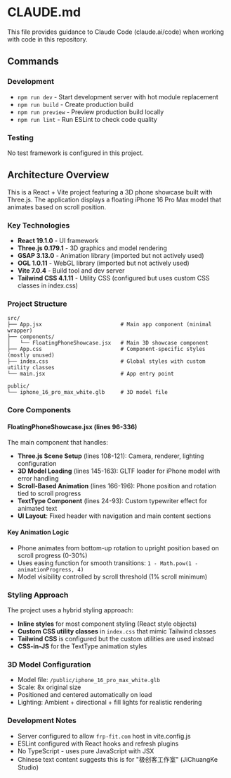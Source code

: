 # CLAUDE.md

This file provides guidance to Claude Code (claude.ai/code) when working with code in this repository.

## Commands

### Development
- `npm run dev` - Start development server with hot module replacement
- `npm run build` - Create production build
- `npm run preview` - Preview production build locally
- `npm run lint` - Run ESLint to check code quality

### Testing
No test framework is configured in this project.

## Architecture Overview

This is a React + Vite project featuring a 3D phone showcase built with Three.js. The application displays a floating iPhone 16 Pro Max model that animates based on scroll position.

### Key Technologies
- **React 19.1.0** - UI framework  
- **Three.js 0.179.1** - 3D graphics and model rendering
- **GSAP 3.13.0** - Animation library (imported but not actively used)
- **OGL 1.0.11** - WebGL library (imported but not actively used)
- **Vite 7.0.4** - Build tool and dev server
- **Tailwind CSS 4.1.11** - Utility CSS (configured but uses custom CSS classes in index.css)

### Project Structure
```
src/
├── App.jsx                         # Main app component (minimal wrapper)
├── components/
│   └── FloatingPhoneShowcase.jsx   # Main 3D showcase component
├── App.css                         # Component-specific styles (mostly unused)
├── index.css                       # Global styles with custom utility classes
└── main.jsx                        # App entry point

public/
└── iphone_16_pro_max_white.glb     # 3D model file
```

### Core Components

#### FloatingPhoneShowcase.jsx (lines 96-336)
The main component that handles:
- **Three.js Scene Setup** (lines 108-121): Camera, renderer, lighting configuration
- **3D Model Loading** (lines 145-163): GLTF loader for iPhone model with error handling
- **Scroll-Based Animation** (lines 166-196): Phone position and rotation tied to scroll progress
- **TextType Component** (lines 24-93): Custom typewriter effect for animated text
- **UI Layout**: Fixed header with navigation and main content sections

#### Key Animation Logic
- Phone animates from bottom-up rotation to upright position based on scroll progress (0-30%)
- Uses easing function for smooth transitions: `1 - Math.pow(1 - animationProgress, 4)`
- Model visibility controlled by scroll threshold (1% scroll minimum)

### Styling Approach
The project uses a hybrid styling approach:
- **Inline styles** for most component styling (React style objects)
- **Custom CSS utility classes** in `index.css` that mimic Tailwind classes
- **Tailwind CSS** is configured but the custom utilities are used instead
- **CSS-in-JS** for the TextType animation styles

### 3D Model Configuration
- Model file: `/public/iphone_16_pro_max_white.glb`
- Scale: 8x original size
- Positioned and centered automatically on load
- Lighting: Ambient + directional + fill lights for realistic rendering

### Development Notes
- Server configured to allow `frp-fit.com` host in vite.config.js
- ESLint configured with React hooks and refresh plugins
- No TypeScript - uses pure JavaScript with JSX
- Chinese text content suggests this is for "极创客工作室" (JiChuangKe Studio)